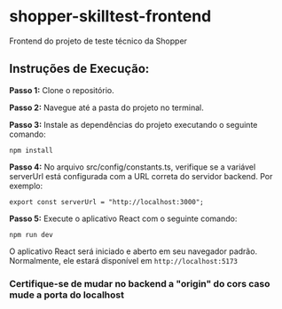 # shopper-skilltest-frontend
Frontend do projeto de teste técnico da Shopper

## Instruções de Execução:
**Passo 1:** Clone o repositório.

**Passo 2:** Navegue até a pasta do projeto no terminal.

**Passo 3:** Instale as dependências do projeto executando o seguinte comando:

```
npm install
```
**Passo 4:** No arquivo src/config/constants.ts, verifique se a variável serverUrl está configurada com a URL correta do servidor backend. Por exemplo:
```
export const serverUrl = "http://localhost:3000";
```
**Passo 5:** Execute o aplicativo React com o seguinte comando:
```
npm run dev
```
O aplicativo React será iniciado e aberto em seu navegador padrão. Normalmente, ele estará disponível em ```http://localhost:5173 ```
### Certifique-se de mudar no backend a "origin" do cors caso mude a porta do localhost
